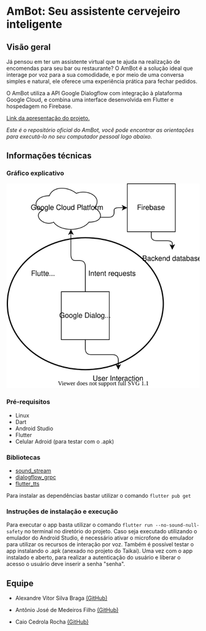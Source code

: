 # AmBot: Seu assistente cervejeiro inteligente
## Visão geral

Já pensou em ter um assistente virtual que te ajuda na realização de encomendas para seu bar ou restaurante? O AmBot é a solução ideal que interage por voz para a sua comodidade, e por meio de uma conversa simples e natural, ele oferece uma experiência prática para fechar pedidos. 

O AmBot utiliza a API Google Dialogflow com integração à plataforma Google Cloud, e combina uma interface desenvolvida em Flutter e hospedagem no Firebase. 

[Link da apresentação do projeto.](https://www.canva.com/design/DAEuIZvcNqs/-w-ZE0VRZmOe8zEXUHIosg/view?www.canva.com/design/DAEuIZvcNqs/-w-ZE0VRZmOe8zEXUHIosg/view?utm_content=DAEuIZvcNqs&utm_campaign=designshare&utm_medium=link&utm_source=sharebutton)

_Este é o repositório oficial do AmBot, você pode encontrar as orientações para executá-lo no seu computador pessoal logo abaixo._ 

## Informações técnicas
### Gráfico explicativo
![Desenho de arquitetura](./ambot.drawio.svg)

### Pré-requisitos
* Linux
* Dart
* Android Studio
* Flutter
* Celular Adroid (para testar com o .apk)

### Bibliotecas
* [sound_stream](https://pub.dev/packages/sound_stream)
* [dialogflow_grpc](https://pub.dev/packages/dialogflow_grpc)
* [flutter_tts](https://pub.dev/packages/flutter_tts)

Para instalar as dependências bastar utilizar o comando `flutter pub get` 
### Instruções de instalação e execução
Para executar o app basta utilizar o comando `flutter run --no-sound-null-safety` no terminal no diretório do projeto. Caso seja executado utilizando o emulador do Android Studio, é necessário ativar o microfone do emulador para utilizar os recursos de interação por voz. 
Também é possível testar o app instalando o .apk (anexado no projeto do Taikai).
Uma vez com o app instalado e aberto, para realizar a autenticação do usuário e liberar o acesso o usuário deve inserir a senha "senha". 
## Equipe
* Alexandre Vitor Silva Braga [(GitHub)](https://github.com/alexandre-braga)

* Antônio José de Medeiros Filho [(GitHub)](https://github.com/antoniomedeiros1)

* Caio Cedrola Rocha [(GitHub)](https://github.com/caiocrocha)